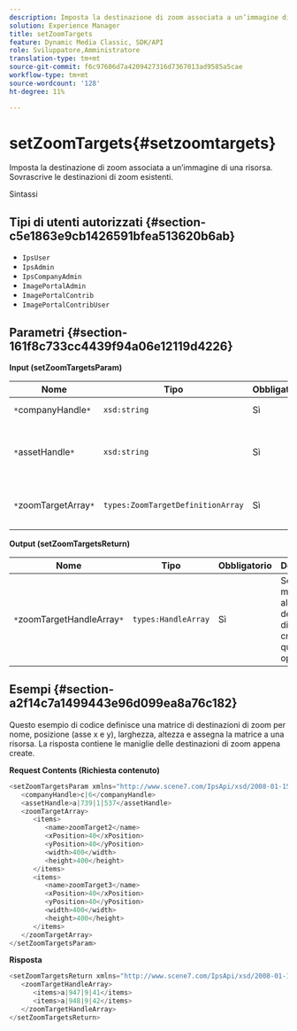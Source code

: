```yaml
---
description: Imposta la destinazione di zoom associata a un’immagine di una risorsa. Sovrascrive le destinazioni di zoom esistenti.
solution: Experience Manager
title: setZoomTargets
feature: Dynamic Media Classic, SDK/API
role: Sviluppatore,Amministratore
translation-type: tm+mt
source-git-commit: f6c97606d7a4209427316d7367013ad9585a5cae
workflow-type: tm+mt
source-wordcount: '128'
ht-degree: 11%

---
```



# setZoomTargets{#setzoomtargets}

Imposta la destinazione di zoom associata a un’immagine di una risorsa. Sovrascrive le destinazioni di zoom esistenti.

Sintassi

## Tipi di utenti autorizzati {#section-c5e1863e9cb1426591bfea513620b6ab}

* `IpsUser`
* `IpsAdmin`
* `IpsCompanyAdmin`
* `ImagePortalAdmin`
* `ImagePortalContrib`
* `ImagePortalContribUser`

## Parametri {#section-161f8c733cc4439f94a06e12119d4226}

**Input (setZoomTargetsParam)**

| Nome | Tipo | Obbligatorio | Descrizione |
|---|---|---|---|
| `*`companyHandle`*` | `xsd:string` | Sì | Tratta l&#39;azienda. |
| `*`assetHandle`*` | `xsd:string` | Sì | Risorsa con la destinazione di zoom da impostare. |
| `*`zoomTargetArray`*` | `types:ZoomTargetDefinitionArray` | Sì | Array di definizioni di destinazione dello zoom. |

**Output (setZoomTargetsReturn)**

| Nome | Tipo | Obbligatorio | Descrizione |
|---|---|---|---|
| `*`zoomTargetHandleArray`*` | `types:HandleArray` | Sì | Set di maniglie alle destinazioni di zoom create da questa operazione. |

## Esempi {#section-a2f14c7a1499443e96d099ea8a76c182}

Questo esempio di codice definisce una matrice di destinazioni di zoom per nome, posizione (asse x e y), larghezza, altezza e assegna la matrice a una risorsa. La risposta contiene le maniglie delle destinazioni di zoom appena create.

**Request Contents (Richiesta contenuto)**

```java
<setZoomTargetsParam xmlns="http://www.scene7.com/IpsApi/xsd/2008-01-15">
   <companyHandle>c|6</companyHandle>
   <assetHandle>a|739|1|537</assetHandle>
   <zoomTargetArray>
      <items>
         <name>zoomTarget2</name>
         <xPosition>40</xPosition>
         <yPosition>40</yPosition>
         <width>400</width>
         <height>400</height>
      </items>
      <items>
         <name>zoomTarget3</name>
         <xPosition>40</xPosition>
         <yPosition>40</yPosition>
         <width>400</width>
         <height>400</height>
      </items>
   </zoomTargetArray>
</setZoomTargetsParam>
```

**Risposta**

```java
<setZoomTargetsReturn xmlns="http://www.scene7.com/IpsApi/xsd/2008-01-15">
   <zoomTargetHandleArray>
      <items>a|947|9|41</items>
      <items>a|948|9|42</items>
   </zoomTargetHandleArray>
</setZoomTargetsReturn>
```


